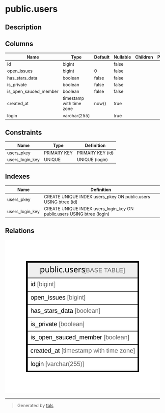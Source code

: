 # public.users

## Description

## Columns

| Name                  | Type                     | Default | Nullable | Children | Parents | Comment |
| --------------------- | ------------------------ | ------- | -------- | -------- | ------- | ------- |
| id                    | bigint                   |         | false    |          |         |         |
| open_issues           | bigint                   | 0       | false    |          |         |         |
| has_stars_data        | boolean                  | false   | false    |          |         |         |
| is_private            | boolean                  | false   | false    |          |         |         |
| is_open_sauced_member | boolean                  | false   | false    |          |         |         |
| created_at            | timestamp with time zone | now()   | true     |          |         |         |
| login                 | varchar(255)             |         | true     |          |         |         |

## Constraints

| Name            | Type        | Definition       |
| --------------- | ----------- | ---------------- |
| users_pkey      | PRIMARY KEY | PRIMARY KEY (id) |
| users_login_key | UNIQUE      | UNIQUE (login)   |

## Indexes

| Name            | Definition                                                              |
| --------------- | ----------------------------------------------------------------------- |
| users_pkey      | CREATE UNIQUE INDEX users_pkey ON public.users USING btree (id)         |
| users_login_key | CREATE UNIQUE INDEX users_login_key ON public.users USING btree (login) |

## Relations

![er](public.users.svg)

---

> Generated by [tbls](https://github.com/k1LoW/tbls)
